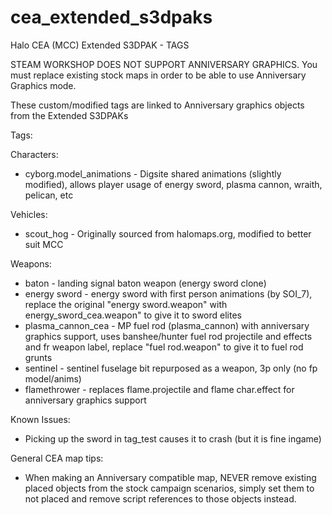 # cea_extended_s3dpaks
Halo CEA (MCC) Extended S3DPAK - TAGS

STEAM WORKSHOP DOES NOT SUPPORT ANNIVERSARY GRAPHICS. You must replace existing stock maps in order to be able to use Anniversary Graphics mode.

These custom/modified tags are linked to Anniversary graphics objects from the Extended S3DPAKs

Tags:

Characters:
* cyborg.model_animations - Digsite shared animations (slightly modified), allows player usage of energy sword, plasma cannon, wraith, pelican, etc


Vehicles:
* scout_hog - Originally sourced from halomaps.org, modified to better suit MCC

Weapons:
* baton - landing signal baton weapon (energy sword clone)
* energy sword - energy sword with first person animations (by SOI_7), replace the original "energy sword.weapon" with energy_sword_cea.weapon" to give it to sword elites
* plasma_cannon_cea - MP fuel rod (plasma_cannon) with anniversary graphics support, uses banshee/hunter fuel rod projectile and effects and fr weapon label, replace "fuel rod.weapon" to give it to fuel rod grunts
* sentinel - sentinel fuselage bit repurposed as a weapon, 3p only (no fp model/anims)
* flamethrower - replaces flame.projectile and flame char.effect for anniversary graphics support

Known Issues:
* Picking up the sword in tag_test causes it to crash (but it is fine ingame)

General CEA map tips:
* When making an Anniversary compatible map, NEVER remove existing placed objects from the stock campaign scenarios, simply set them to not placed and remove script references to those objects instead.
